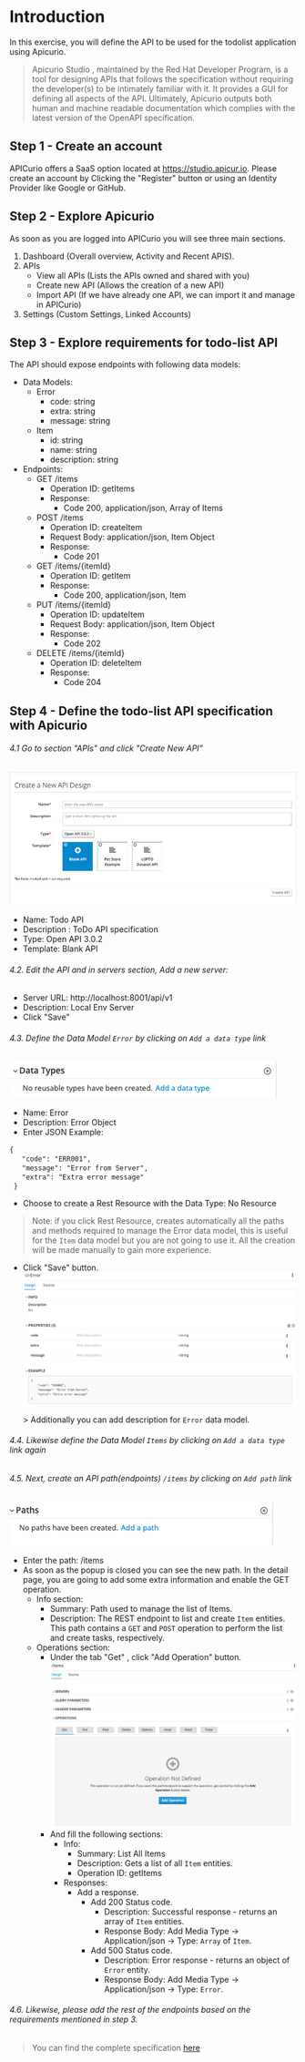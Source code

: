 # Introduction
In this exercise, you will define the API to be used for the todolist application using Apicurio.

> Apicurio Studio , maintained by the Red Hat Developer Program, is a tool for designing APIs that follows the specification without requiring the developer(s) to be intimately familiar with it. It provides a GUI for defining all aspects of the API. Ultimately, Apicurio outputs both human and machine readable documentation which complies with the latest version of the OpenAPI specification.

## Step 1 - Create an account

APICurio offers a SaaS option located at https://studio.apicur.io. Please create an account by Clicking the "Register" button or using an Identity Provider like Google or GitHub.

## Step 2 - Explore Apicurio

As soon as you are logged into APICurio you will see three main sections.

1. Dashboard (Overall overview, Activity and Recent APIS).
2. APIs
   * View all APIs (Lists the APIs owned and shared with you)
   * Create new API (Allows the creation of a new API)
   * Import API (If we have already one API, we can import it and manage in APICurio)
3. Settings (Custom Settings, Linked Accounts)

## Step 3 - Explore requirements for todo-list API 

The API should expose endpoints with following data models:

* Data Models:
  * Error
    - code: string
    - extra: string
    - message: string
  * Item
    - id: string
    - name: string
    - description: string
* Endpoints:
  * GET /items
    - Operation ID: getItems
    - Response:
      - Code 200, application/json, Array of Items
  * POST /items
    - Operation ID: createItem
    - Request Body: application/json, Item Object
    - Response:
      - Code 201
  * GET /items/{itemId}
    - Operation ID: getItem
    - Response:
      - Code 200, application/json, Item
  * PUT /items/{itemId}
    - Operation ID: updateItem
    - Request Body: application/json, Item Object
    - Response:
      - Code 202
  * DELETE /items/{itemId}
    - Operation ID: deleteItem
    - Response:
      - Code 204

## Step 4 - Define the todo-list API specification with Apicurio

###### 4.1 Go to section "APIs" and click "Create New API"
  ![Create API](images/exercise-1/api-create.png)
  * Name: Todo API
  * Description : ToDo API specification
  * Type: Open API 3.0.2
  * Template: Blank API

###### 4.2. Edit the API and in servers section, Add a new server:
   * Server URL: http://localhost:8001/api/v1
   * Description: Local Env Server
   * Click "Save"


###### 4.3. Define the Data Model `Error` by clicking on `Add a data type` link
   ![Add Datatype](images/exercise-1/add-datatype.png)
   * Name: Error
   * Description: Error Object
   * Enter JSON Example:
   ```
   {
      "code": "ERR001",
      "message": "Error from Server",
      "extra": "Extra error message"
    }
   ```
   * Choose to create a Rest Resource with the Data Type: No Resource 
   > Note: if you click Rest Resource, creates automatically all the paths and methods required to manage the Error data model, this is useful for the `Item` data model but you are not going to use it. All the creation will be made manually to gain more experience.

   * Click "Save" button.
   ![Error Object](images/exercise-1/error-object.png)
    > Additionally you can add description for `Error` data model.

###### 4.4. Likewise define the Data Model `Items` by clicking on `Add a data type` link again 
###### 4.5. Next, create an API path(endpoints) `/items` by clicking on `Add path` link
![Add path](images/exercise-1/add-path.png)
    
  * Enter the path: /items
  * As soon as the popup is closed you can see the new path. In the detail page, you are going to add some extra information and enable the GET operation.
    * Info section:
      * Summary: Path used to manage the list of Items.
      * Description: The REST endpoint to list and create `Item` entities.  This path contains a `GET` and `POST` operation to perform the list and create tasks, respectively.
    * Operations section:
      * Under the tab "Get" , click "Add Operation" button.
        ![Get Operation 1](images/exercise-1/get-operation-1.png)
      * And fill the following sections:
        * Info:
          * Summary: List All Items
          * Description: Gets a list of all `Item` entities.
          * Operation ID: getItems
        * Responses:
          * Add a response.
            * Add 200 Status code.
              * Description: Successful response - returns an array of `Item` entities.
              * Response Body: Add Media Type -> Application/json -> Type: `Array` of `Item`.
            * Add 500 Status code.
              * Description: Error response - returns an object of `Error` entity.
              * Response Body: Add Media Type -> Application/json -> Type: `Error`.

###### 4.6. Likewise, please add the rest of the endpoints based on the requirements mentioned in step 3.

> You can find the complete specification [here](../contract/swagger.yaml)



